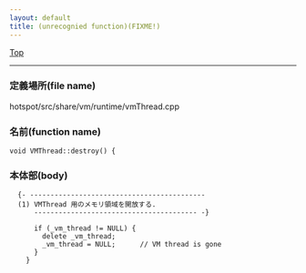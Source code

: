 ```yaml
---
layout: default
title: (unrecognied function)(FIXME!)
---
```

[Top](../index.html)

--- 
### 定義場所(file name)
hotspot/src/share/vm/runtime/vmThread.cpp

### 名前(function name)
```
void VMThread::destroy() {
```

### 本体部(body)
```
  {- -------------------------------------------
  (1) VMThread 用のメモリ領域を開放する.
      ---------------------------------------- -}

	  if (_vm_thread != NULL) {
	    delete _vm_thread;
	    _vm_thread = NULL;      // VM thread is gone
	  }
	}
	
```


